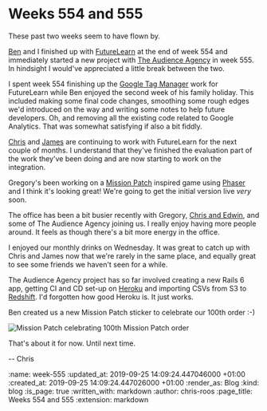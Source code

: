 Weeks 554 and 555
=================

These past two weeks seem to have flown by.

[Ben][ben-griffiths] and I finished up with [FutureLearn][futurelearn] at the end of week 554 and immediately started a new project with [The Audience Agency][the-audiencce-agency] in week 555. In hindsight I would've appreciated a little break between the two.

I spent week 554 finishing up the [Google Tag Manager][google-tag-manager] work for FutureLearn while Ben enjoyed the second week of his family holiday. This included making some final code changes, smoothing some rough edges we'd introduced on the way and writing some notes to help future developers. Oh, and removing all the existing code related to Google Analytics. That was somewhat satisfying if also a bit fiddly.

[Chris][chris-lowis] and [James][james-mead] are continuing to work with FutureLearn for the next couple of months. I understand that they've finished the evaluation part of the work they've been doing and are now starting to work on the integration.

Gregory's been working on a [Mission Patch][mission-patch] inspired game using [Phaser][phaser-io] and I think it's looking great! We're going to get the initial version live _very_ soon.

The office has been a bit busier recently with Gregory, [Chris and Edwin][true-footprint], and some of The Audience Agency joining us. I really enjoy having more people around. It feels as though there's a bit more energy in the office.

I enjoyed our monthly drinks on Wednesday. It was great to catch up with Chris and James now that we're rarely in the same place, and equally great to see some friends we haven't seen for a while.

The Audience Agency project has so far involved creating a new Rails 6 app, getting CI and CD set-up on [Heroku][heroku] and importing CSVs from S3 to [Redshift][aws-redshift]. I'd forgotten how good Heroku is. It just works.

Ben created us a new Mission Patch sticker to celebrate our 100th order :-)

![Mission Patch celebrating 100th Mission Patch order](/images/blog/2019-09-09-mission-patch-100.png)

That's about it for now. Until next time.

-- Chris

[aws-redshift]: https://aws.amazon.com/redshift/
[ben-griffiths]: /ben-griffiths
[chris-lowis]: /chris-lowis
[futurelearn]: https://www.futurelearn.com/
[google-tag-manager]: https://marketingplatform.google.com/intl/en_uk/about/tag-manager/
[heroku]: https://www.heroku.com/
[james-mead]: /james-mead
[mission-patch]: https://mission-patch.com/
[phaser-io]: http://phaser.io/
[the-audiencce-agency]: https://www.theaudienceagency.org/
[true-footprint]: https://www.truefootprint.com/

:name: week-555
:updated_at: 2019-09-25 14:09:24.447046000 +01:00
:created_at: 2019-09-25 14:09:24.447026000 +01:00
:render_as: Blog
:kind: blog
:is_page: true
:written_with: markdown
:author: chris-roos
:page_title: Weeks 554 and 555
:extension: markdown
